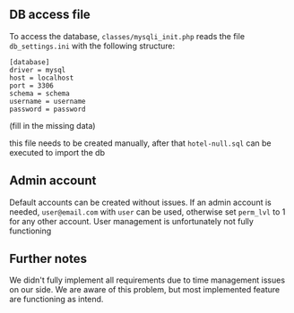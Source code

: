 ## DB access file

To access the database, `classes/mysqli_init.php` reads the file `db_settings.ini` with the following structure:
```
[database]
driver = mysql
host = localhost
port = 3306
schema = schema
username = username
password = password
```
(fill in the missing data)

this file needs to be created manually, after that `hotel-null.sql` can be executed to import the db

## Admin account

Default accounts can be created without issues. If an admin account is needed, `user@email.com` with `user` can be used, otherwise set `perm_lvl` to 1 for any other account. User management is unfortunately not fully functioning

## Further notes

We didn't fully implement all requirements due to time management issues on our side. We are aware of this problem, but most implemented feature are functioning as intend.
